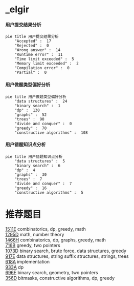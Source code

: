 # _elgir

<!-- tabs:start -->



#### **用户提交结果分析**

```mermaid
pie title 用户提交结果分析
    "Accepted" :  17
    "Rejected" :  0
    "Wrong answer" :  14
    "Runtime error" :  11
    "Time limit exceeded" :  5
    "Memory limit exceeded" :  2
    "Compilation error" :  0
    "Partial" :  0
```

#### **用户做题类型偏好分析**

```mermaid
pie title 用户做题类型偏好分析
    "data structures" :  24
    "binary search" :  1
    "dp" :  130
    "graphs" :  52
    "trees" :  90
    "divide and conquer" :  0
    "greedy" :  70
    "constructive algorithms" :  108
```
#### **用户错题知识点分析**

```mermaid
pie title 用户错题知识点分析
    "data structures" :  5
    "binary search" :  6
    "dp" :  4
    "graphs" :  30
    "trees" :  7
    "divide and conquer" :  7
    "greedy" :  16
    "constructive algorithms" :  5
```



<!-- tabs:end -->
# 推荐题目
[1511E](https://codeforces.com/contest/1511/problem/E)		combinatorics,
                        dp,
                        greedy,
                        math		  
[1295D](https://codeforces.com/contest/1295/problem/D)		math,
                        number theory		  
[1466H](https://codeforces.com/contest/1466/problem/H)		combinatorics,
                        dp,
                        graphs,
                        greedy,
                        math		  
[716B](https://codeforces.com/contest/716/problem/B)		greedy,
                        two pointers		  
[1073D](https://codeforces.com/contest/1073/problem/D)		binary search,
                        brute force,
                        data structures,
                        greedy		  
[917E](https://codeforces.com/contest/917/problem/E)		data structures,
                        string suffix structures,
                        strings,
                        trees		  
[618A](https://codeforces.com/contest/618/problem/A)		implementation		  
[933A](https://codeforces.com/contest/933/problem/A)		dp		  
[696F](https://codeforces.com/contest/696/problem/F)		binary search,
                        geometry,
                        two pointers		  
[356D](https://codeforces.com/contest/356/problem/D)		bitmasks,
                        constructive algorithms,
                        dp,
                        greedy		  
